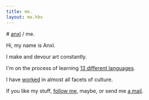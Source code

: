 ```yaml
---
title: me.
layout: me.hbs
---
```


# [anxl](../index.html) / me.

Hi, my name is Anxl.

I make and devour art constantly.

I'm on the process of learning [13 different languages](languages.html).

I have [worked](../work/work.html) in almost all facets of culture.

If you like my stuff, [follow me](https://twitter.com/anxlacc), maybe, or send me [a mail](mailto:ask@anxl.faith).

